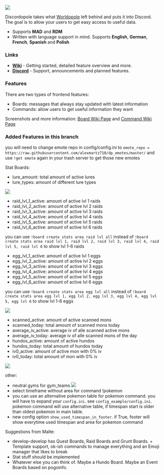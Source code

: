 ![](https://media.discordapp.net/attachments/523253670700122144/694301358018396202/dp_maybee.png)

Discordopole takes what [Worldopole](https://github.com/brusselopole/Worldopole) left behind and puts it into Discord. The goal is to allow your users to get easy access to useful data.

- Supports **MAD** and **RDM**
- Written with language support in mind. Supports **English**, **German**, **French**, **Spanish** and **Polish**

### Links
- [**Wiki**](https://github.com/ccev/Discordopole/wiki) - Getting started, detailed feature overview and more.
- [**Discord**](https://discord.gg/cnT8Dmz) - Support, announcements and planned features.

### Features
There are two types of frontend features:
- Boards: messages that always stay updated with latest information
- Commands: allow users to get useful information they want

Screenshots and more information: [Board Wiki Page](https://github.com/ccev/Discordopole/wiki/Boards) and [Command Wiki Page](https://github.com/ccev/Discordopole/wiki/Commands)

### Added Features in this branch
you will need to change emote repo in config/config.ini to `emote_repo = https://raw.githubusercontent.com/alexmartz710/dp_emotes/master/` and use `!get emote` again in your trash server to get those new emotes

Stat Boards:
- lure_amount: total amount of active lures
- lure_types: amount of different lure types

![](https://i.imgur.com/sJESVBr.png)

- raid_lvl_1_active: amount of active lvl 1 raids
- raid_lvl_2_active: amount of active lvl 2 raids
- raid_lvl_3_active: amount of active lvl 3 raids
- raid_lvl_4_active: amount of active lvl 4 raids
- raid_lvl_5_active: amount of active lvl 5 raids
- raid_lvl_6_active: amount of active lvl 6 raids

you can use `!board create stats area raid lvl all` instead of `!board create stats area raid lvl 1, raid lvl 2, raid lvl 3, raid lvl 4, raid lvl 5, raid lvl 6` to show lvl 1-6 raids

- egg_lvl_1_active: amount of active lvl 1 eggs
- egg_lvl_2_active: amount of active lvl 2 eggs
- egg_lvl_3_active: amount of active lvl 3 eggs
- egg_lvl_4_active: amount of active lvl 4 eggs
- egg_lvl_5_active: amount of active lvl 5 eggs
- egg_lvl_6_active: amount of active lvl 6 eggs

you can use `!board create stats area egg lvl all` instead of `!board create stats area egg lvl 1, egg lvl 2, egg lvl 3, egg lvl 4, egg lvl 5, egg lvl 6` to show lvl 1-6 eggs

![](https://i.imgur.com/KN0bpiB.png)

- scanned_active: amount of active scanned mons
- scanned_today: total amount of scanned mons today
- average_iv_active: average iv of alle scanned active mons
- average_iv_today: average iv of alle scanned mons of the day
- hundos_active: amount of active hundos
- hundos_today: total amount of hundos today
- iv0_active: amount of active mon with 0% iv
- iv0_today: total amount of mon with 0% iv

![](https://i.imgur.com/TiplrNK.png)

other:
- neutral gyms for gym_teams ![](http://puu.sh/FKtrr/d7ff1ccf4c.png)
- select timeframe without area for command !pokemon
- you can use an alternative pokemon table for pokemon command. you will have to expand your `config.ini`. see `config_example/config.ini`. pokemon command will use alternative table, if timespan start is older than oldest pokemon in main table. 
- new config option `show_used_timespan_in_footer`. if True, footer will show everytime used timespan and area for pokemon command

Suggestions from Malte:
- develop-develop has Quest Boards, Raid Boards and Grunt Boards. + Template support, ok-ish commands to manage everything and an Emoji manager that likes to break
- Stat stuff should be implemented
- Whatever else you can think of. Maybe a Hundo Board. Maybe an Event Boards based on pogoinfo.

